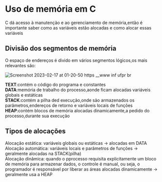# Uso de memória em C
C dá acesso à manutenção e ao gerenciamento de memória,então é importante saber como as variáveis estão alocadas e como alocar essas variáveis

## Divisão dos segmentos de memória
O espaço de endereços é divido em vários segmentos lógicos,os mais relevantes são:

![Screenshot 2023-02-17 at 01-20-50 https __www inf ufpr br](https://user-images.githubusercontent.com/107145843/219549010-32297186-5ca5-4d46-bf7b-38907d22ddad.png)

<p><strong>TEXT</strong>:contém o código do programa e constantes<br>
<strong>DATA</strong>:memória de trabalho do processo,aonde ficam alocadas variáveis globais e estáticas<br>
<strong>STACK</strong>:contém a pilha ded execução,onde são armazenados os parâmetros,endereços de retorno e variáveis locais de funções<br>
<strong>HEAP</strong>:contém blocos de memória alocadas dinamicamente,a pedido do processo,durante sua execução</p>

## Tipos de alocações
<p>
Alocação estática: variáveis globais ou estáticas -> alocadas em DATA<br>
Alocação automática: variáveis locais e parâmetros de funções -> geralmente alocadas na STACK(pilha)<br>
Alocação dinâmica: quando o pprocesso requisita explicitamente um bloco de memória para armazenar dados, o controle é manual, ou seja,
o programador é responsável por liberar as áreas alocadas dinamicamente -> geralmente usa a HEAP


</p>
